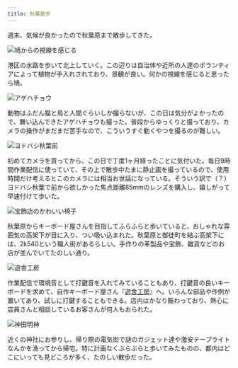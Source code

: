 ```yaml
---
title: 秋葉散歩
---
```

週末、気候が良かったので秋葉原まで散歩してきた。

![](https://lh4.googleusercontent.com/CVIe3jNHtRIHieUpFtDhSiVyaBkpufh4CsywZ-ZpNB1FxfQWunimt0JcroIvWkHODJv1Be9nSmJhI6Z_dAcXAJGqp8oj5yH_jBup0DzDx0DQJ2_ZV95vlrch7ctf1a9eWncXjED12qcLzwO459myk7o "鳩からの視線を感じる")

港区の水路を歩いて北上していく。この辺りは自治体や近所の人達のボランティアによって植物が手入れされており、景観が良い。何かの視線を感じると思ったら鳩。

![](https://lh3.googleusercontent.com/dnHkNwOnkOGMrUS17vMD--eEcZ9zQyqj9ELZ4TlmPK3fIEPoWhcuZQj-Ni_tbPP7Ooj1Q1mndbc47kteCS6jFSfxcu_H3d5RntwIBC8Zrr7n2L76Ux0wxrlxr0eVDa4e1XJDgzUZgCGZVW_UB_tkaGs "アゲハチョウ")

動物はふだん猫と鳥と人間ぐらいしか撮らないが、この日は気分がよかったので、舞い込んできたアゲハチョウも撮った。普段からゆっくりと撮っており、カメラの操作がまだまだ苦手なので、こういうすぐ動くやつを撮るのが難しい。

![](https://lh3.googleusercontent.com/_l02tNDidgydb6xNsXvi1ANzfL7lxUrbJV5uMHhNUFnr0Z7cUa7tCKjHwNAzDruMrHIPLVX6LohYfWrU2sm-iKWYRMJumJi3vBUuuS50qXKCCW7jEjW7zrXFz6fGSxFnnHmNC3U1Qat51RZ6TkCwJf8 "ヨドバシ秋葉前")

初めてカメラを買ってから、この日で丁度1ヶ月経ったことに気付いた。毎日9時間作業配信に使っていて、その上で散歩中たまに静止画を撮っているので、使用時間だけ考えるとこのカメラには相当お世話になっている。そういう訳で（？）ヨドバシ秋葉で前から欲しかった焦点距離85mmのレンズを購入し、嬉しがって早速付けて歩いた。

![](https://lh3.googleusercontent.com/KOc9keqgMfp4PA_GJyjvhwYsWRtvtqlcqL1n29zibNdTmV59VfKmdERZGOm8_EfJD2MI_TcyZulrDY1dOe86ryO_yuMAQlb4Ssnp5kFpg4CQQr7cdKwx7r1-Wt6VSkREVhlgtC-XteXeNtce4X0EUeM "宝飾店のかわいい椅子")

秋葉原からキーボード屋さんを目指してふらふらと歩いていると、おしゃれな雰囲気の高架下が目に入り、つい吸い込まれた。秋葉原と御徒町を結ぶ高架下には、2k540という職人街があるらしい。手作りの革製品や宝飾、雑貨などのお店が並んでいてたのしい通り。

![](https://lh5.googleusercontent.com/vDntNAVgOmV37SHEFohY9IWF7Zh_KNxR_njNiyjsL-u6X41fHDsFwMRP-JzBudjtkU9ulB94ne1y0afx6Mqp-Dho3pADi3F49m8GTZb_spLUt9mw_6guv7npOg4KXQURdu00jmGEow7foY6UBXdbadY "遊舎工房")

作業配信で環境音として打鍵音を入れてみていることもあり、打鍵音の良いキーボードを求めて、自作キーボード屋さん『[遊舎工房](https://yushakobo.jp/)』へ。いろんな部品や作例が置いてあり、試しに打鍵することもできる。店内はかなり賑わっており、熱心に店員さんと相談しているお客さんが何人もおられた。

![](https://lh3.googleusercontent.com/pDapxde3OszXMa40nIMbz1H6OI61svDsQwbTtf-h5NPZ9Z43DVXTsb9qjzmFzXQ8dr5CTbgPXc8SRF2v0DivOtS1eRyO_1cNW4wOldEb_armKvZIjXH_cPIbpPXCvSDAkvRKVEeS3Smy5-vLLXvHmg4 "神田明神")

近くの神社にお参りし、帰り際の電気街で謎のガジェット達や激安テープライトなんかを漁ってから帰宅。特に計画なくぶらぶらと歩いてみたものの、都内はどこにいっても見どころが多く、たのしい散歩だった。
